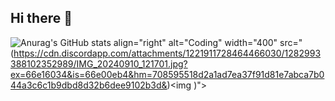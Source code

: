 ## Hi there 👋

![Anurag's GitHub stats](https://github-readme-stats.vercel.app/api?username=Almond1400&show_icons=true&theme=transparent)
align="right" alt="Coding" width="400" src="(https://cdn.discordapp.com/attachments/1221911728464466030/1282993388102352989/IMG_20240910_121701.jpg?ex=66e16034&is=66e00eb4&hm=708595518d2a1ad7ea37f91d81e7abca7b044a3c6c1b9dbd8d32b6dee9102b3d&)<img )">

